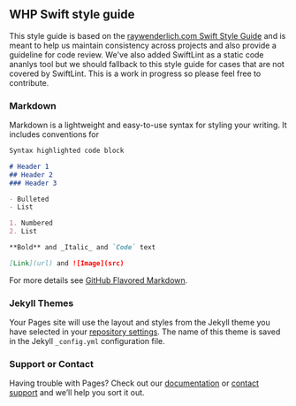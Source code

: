 ## WHP Swift style guide

This style guide is based on the [raywenderlich.com Swift Style Guide](https://github.com/raywenderlich/swift-style-guide) and is meant to help us maintain consistency across projects and also provide a guideline for code review. We've also added SwiftLint as a static code ananlys tool but we should fallback to this style guide for cases that are not covered by SwiftLint. This is a work in progress so please feel free to contribute.

### Markdown

Markdown is a lightweight and easy-to-use syntax for styling your writing. It includes conventions for

```markdown
Syntax highlighted code block

# Header 1
## Header 2
### Header 3

- Bulleted
- List

1. Numbered
2. List

**Bold** and _Italic_ and `Code` text

[Link](url) and ![Image](src)
```

For more details see [GitHub Flavored Markdown](https://guides.github.com/features/mastering-markdown/).

### Jekyll Themes

Your Pages site will use the layout and styles from the Jekyll theme you have selected in your [repository settings](https://github.com/RazvanBengaGemini/Swift-Style-Guide/settings). The name of this theme is saved in the Jekyll `_config.yml` configuration file.

### Support or Contact

Having trouble with Pages? Check out our [documentation](https://help.github.com/categories/github-pages-basics/) or [contact support](https://github.com/contact) and we’ll help you sort it out.
